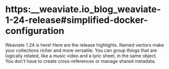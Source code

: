 # https:\_\_weaviate.io_blog_weaviate-1-24-release#simplified-docker-configuration

Weaviate 1.24 is here! Here are the release highlights. Named vectors make your collections richer and more versatile. You can group things that are logically related, like a music video and a lyric sheet, in the same object. You don't have to create cross-references or manage shared metadata.

